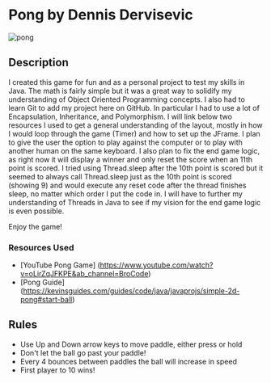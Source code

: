 # Pong by Dennis Dervisevic
![pong](https://user-images.githubusercontent.com/34772746/211926263-0b0e3a31-7e6d-4e8f-bade-4b4a72887b50.png)

## Description

I created this game for fun and as a personal project to test my skills in Java. The math is fairly simple but it was a great way to solidify my understanding of Object Oriented Programming concepts. I also had to learn Git to add my project here on GitHub. 
In particular I had to use a lot of Encapsulation, Inheritance, and Polymorphism. I will link below two resources I used to get a general understanding of the layout, 
mostly in how I would loop through the game (Timer) and how to set up the JFrame. I plan to give the user the option to play against the computer or to play 
with another human on the same keyboard. I also plan to fix the end game logic, as right now it will display a winner and only reset the score when an 11th point is scored.
I tried using Thread.sleep after the 10th point is scored but it seemed to always call Thread.sleep just as the 10th point is scored (showing 9) and would execute any reset code after
the thread finishes sleep, no matter which order I put the code in. I will have to further my understanding of Threads in Java to see if my vision for the end game logic is even possible.

Enjoy the game!

### Resources Used 
* [YouTube Pong Game] (https://www.youtube.com/watch?v=oLirZqJFKPE&ab_channel=BroCode)
* [Pong Guide] (https://kevinsguides.com/guides/code/java/javaprojs/simple-2d-pong#start-ball)

## Rules
* Use Up and Down arrow keys to move paddle, either press or hold
* Don't let the ball go past your paddle!
* Every 4 bounces between paddles the ball will increase in speed
* First player to 10 wins!
